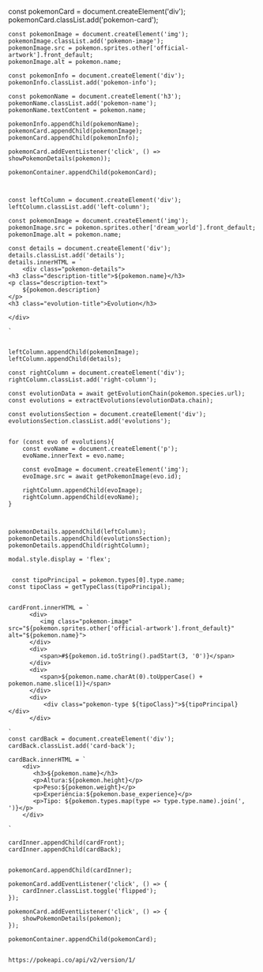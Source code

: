  const pokemonCard = document.createElement('div');
    pokemonCard.classList.add('pokemon-card');

    const pokemonImage = document.createElement('img');
    pokemonImage.classList.add('pokemon-image');
    pokemonImage.src = pokemon.sprites.other['official-artwork'].front_default;
    pokemonImage.alt = pokemon.name;

    const pokemonInfo = document.createElement('div');
    pokemonInfo.classList.add('pokemon-info');

    const pokemonName = document.createElement('h3');
    pokemonName.classList.add('pokemon-name');
    pokemonName.textContent = pokemon.name;

    pokemonInfo.appendChild(pokemonName);
    pokemonCard.appendChild(pokemonImage);
    pokemonCard.appendChild(pokemonInfo);

    pokemonCard.addEventListener('click', () => showPokemonDetails(pokemon));

    pokemonContainer.appendChild(pokemonCard);



    const leftColumn = document.createElement('div');
    leftColumn.classList.add('left-column');

    const pokemonImage = document.createElement('img');
    pokemonImage.src = pokemon.sprites.other['dream_world'].front_default;
    pokemonImage.alt = pokemon.name;

    const details = document.createElement('div');
    details.classList.add('details');
    details.innerHTML = `
        <div class="pokemon-details">
    <h3 class="description-title">${pokemon.name}</h3>
    <p class="description-text">
        ${pokemon.description}
    </p>
    <h3 class="evolution-title">Evolution</h3>
   
    </div>
       
    `

  
    leftColumn.appendChild(pokemonImage);
    leftColumn.appendChild(details);

    const rightColumn = document.createElement('div');
    rightColumn.classList.add('right-column');

    const evolutionData = await getEvolutionChain(pokemon.species.url);
    const evolutions = extractEvolutions(evolutionData.chain);

    const evolutionsSection = document.createElement('div');
    evolutionsSection.classList.add('evolutions');
    

    for (const evo of evolutions){
        const evoName = document.createElement('p');
        evoName.innerText = evo.name;

        const evoImage = document.createElement('img');
        evoImage.src = await getPokemonImage(evo.id);

        rightColumn.appendChild(evoImage);
        rightColumn.appendChild(evoName);
    }

   

    pokemonDetails.appendChild(leftColumn);
    pokemonDetails.appendChild(evolutionsSection);
    pokemonDetails.appendChild(rightColumn);

    modal.style.display = 'flex';


     const tipoPrincipal = pokemon.types[0].type.name;
    const tipoClass = getTypeClass(tipoPrincipal);
 

    cardFront.innerHTML = `
          <div>
             <img class="pokemon-image" src="${pokemon.sprites.other['official-artwork'].front_default}" alt="${pokemon.name}">
          </div>
          <div>
             <span>#${pokemon.id.toString().padStart(3, '0')}</span>
          </div>
          <div>
             <span>${pokemon.name.charAt(0).toUpperCase() + pokemon.name.slice(1)}</span>
          </div>
          <div>
              <div class="pokemon-type ${tipoClass}">${tipoPrincipal}</div>
          </div>
     
    `   
    const cardBack = document.createElement('div');
    cardBack.classList.add('card-back');

    cardBack.innerHTML = `
        <div>
           <h3>${pokemon.name}</h3>
           <p>Altura:${pokemon.height}</p>
           <p>Peso:${pokemon.weight}</p>
           <p>Experiência:${pokemon.base_experience}</p>
           <p>Tipo: ${pokemon.types.map(type => type.type.name).join(', ')}</p>
        </div>
     
    `

    cardInner.appendChild(cardFront);
    cardInner.appendChild(cardBack);
    

    pokemonCard.appendChild(cardInner);

    pokemonCard.addEventListener('click', () => {
        cardInner.classList.toggle('flipped');
    });

    pokemonCard.addEventListener('click', () => {
        showPokemonDetails(pokemon);
    });

    pokemonContainer.appendChild(pokemonCard);


    https://pokeapi.co/api/v2/version/1/